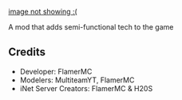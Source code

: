 [image not showing :(](https://i.imgur.com/ph18s3w.png)

A mod that adds semi-functional tech to the game
## Credits
- Developer: FlamerMC
- Modelers: MultiteamYT, FlamerMC
- iNet Server Creators: FlamerMC & H20S
